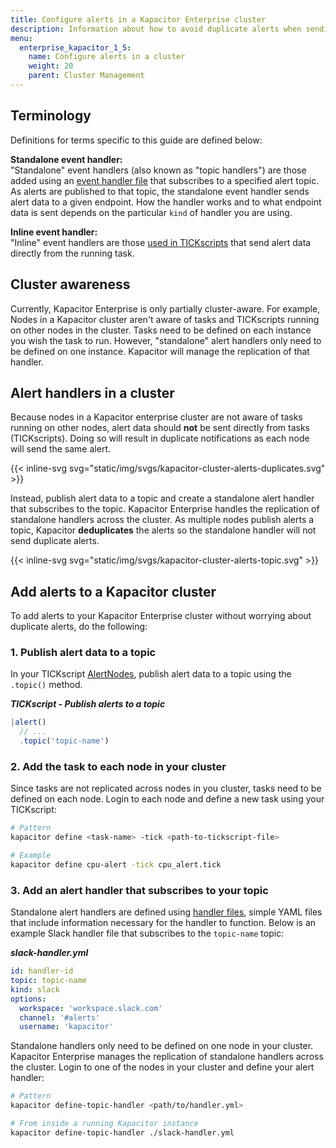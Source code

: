```yaml
---
title: Configure alerts in a Kapacitor Enterprise cluster
description: Information about how to avoid duplicate alerts when sending alerts from a Kapacitor cluster.
menu:
  enterprise_kapacitor_1_5:
    name: Configure alerts in a cluster
    weight: 20
    parent: Cluster Management
---
```


## Terminology
Definitions for terms specific to this guide are defined below:

**Standalone event handler:**  
"Standalone" event handlers (also known as "topic handlers") are those added using an
[event handler file](/kapacitor/v1.5/event_handlers/#handler-file) that subscribes to a specified alert topic.
As alerts are published to that topic, the standalone event handler sends alert data to a given endpoint.
How the handler works and to what endpoint data is sent depends on the particular `kind` of handler you are using.

**Inline event handler:**  
"Inline" event handlers are those [used in TICKscripts](/kapacitor/v1.5/event_handlers/#tickscript)
that send alert data directly from the running task.

## Cluster awareness
Currently, Kapacitor Enterprise is only partially cluster-aware.
For example, Nodes in a Kapacitor cluster aren't aware of tasks and TICKscripts
running on other nodes in the cluster.
Tasks need to be defined on each instance you wish the task to run.
However, "standalone" alert handlers only need to be defined on one instance.
Kapacitor will manage the replication of that handler.

## Alert handlers in a cluster
Because nodes in a Kapacitor enterprise cluster are not aware of tasks running on
other nodes, alert data should **not** be sent directly from tasks (TICKscripts).
Doing so will result in duplicate notifications as each node will send the same alert.

{{< inline-svg svg="static/img/svgs/kapacitor-cluster-alerts-duplicates.svg" >}}

Instead, publish alert data to a topic and create a standalone alert handler that subscribes to the topic.
Kapacitor Enterprise handles the replication of standalone handlers across the cluster.
As multiple nodes publish alerts a topic, Kapacitor **deduplicates** the alerts so the
standalone handler will not send duplicate alerts.

{{< inline-svg svg="static/img/svgs/kapacitor-cluster-alerts-topic.svg" >}}

## Add alerts to a Kapacitor cluster
To add alerts to your Kapacitor Enterprise cluster without worrying about duplicate alerts,
do the following:

### 1. Publish alert data to a topic
In your TICKscript [AlertNodes](kapacitor/v1.5/nodes/alert_node/), publish alert
data to a topic using the `.topic()` method.

_**TICKscript - Publish alerts to a topic**_
```js
|alert()
  // ...
  .topic('topic-name')
```

### 2. Add the task to each node in your cluster
Since tasks are not replicated across nodes in you cluster, tasks need to be defined on each node.
Login to each node and define a new task using your TICKscript:

```bash
# Pattern
kapacitor define <task-name> -tick <path-to-tickscript-file>

# Example
kapacitor define cpu-alert -tick cpu_alert.tick
```

### 3. Add an alert handler that subscribes to your topic
Standalone alert handlers are defined using [handler files](/kapacitor/v1.5/event_handlers/#handler-file),
simple YAML files that include information necessary for the handler to function.
Below is an example Slack handler file that subscribes to the `topic-name` topic:

_**slack-handler.yml**_
```yaml
id: handler-id
topic: topic-name
kind: slack
options:
  workspace: 'workspace.slack.com'
  channel: '#alerts'
  username: 'kapacitor'
```

Standalone handlers only need to be defined on one node in your cluster.
Kapacitor Enterprise manages the replication of standalone handlers across the cluster.
Login to one of the nodes in your cluster and define your alert handler:

```bash
# Pattern
kapacitor define-topic-handler <path/to/handler.yml>

# From inside a running Kapacitor instance
kapacitor define-topic-handler ./slack-handler.yml
```
